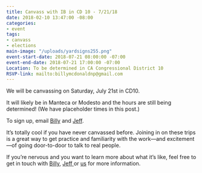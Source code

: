 ```yaml
---
title: Canvass with IB in CD 10 - 7/21/18
date: 2018-02-10 13:47:00 -08:00
categories:
- event
tags:
- canvass
- elections
main-image: "/uploads/yardsigns255.png"
event-start-date: 2018-07-21 08:00:00 -07:00
event-end-date: 2018-07-21 17:00:00 -07:00
Location: To be determined in CA Congressional District 10
RSVP-link: mailto:billymcdonaldnp@gmail.com
---
```


We will be canvassing on Saturday, July 21st in CD10. 

It will likely be in Manteca or Modesto and the hours are still being determined! (We have placeholder times in this post.) 

To sign up, email [Billy](mailto:billymcdonaldnp@gmail.com) and [Jeff](mailto:carlockjeff@gmail.com). 

It’s totally cool if you have never canvassed before.  Joining in on these trips is a great way to get practice and familiarity with the work—and excitement—of going door-to-door to talk to real people. 

If you’re nervous and you want to learn more about what it’s like, feel free to get in touch with [Billy](mailto:billymcdonaldnp@gmail.com), [Jeff ](carlockjeff@gmail.com)or [us](mailto:elections+owner@indivisibleberkeley.org) for more information.

